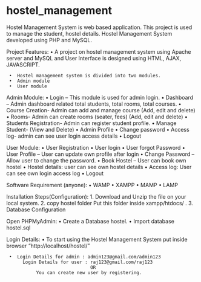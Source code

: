 # hostel_management

Hostel Management System is web based application. This project is used to manage the student, hostel details. Hostel Management System developed using PHP and MySQL.

Project Features:
     •	A project on hostel management system using Apache server and MySQL and User Interface is designed using HTML, AJAX, JAVASCRIPT. 

     •	Hostel management system is divided into two modules.
     •	Admin module
     •	User module

Admin Module:
     •	Login – This module is used for admin login.
     •	Dashboard – Admin dashboard related total students, total rooms, total courses.
     •	Course Creation- Admin can add and manage course (Add, edit and delete)
     •	Rooms- Admin can create rooms (seater, fees) (Add, edit and delete)
     •	Students Registration- Admin can register student profile.
     •	Manage Student- (View and Delete)
     •	Admin Profile
     •	Change password
     •	Access log- admin can see user login access details
     •	Logout
     
User Module:
     •	User Registration
     •	User login
     •	User forgot Password
     •	User Profile – User can update own profile after login
     •	Change Password – Allow user to change the password.
     •	Book Hostel – User can book own hostel
     •	Hostel details: user can see own hostel details
     •	Access log: User can see own login access log
     •	Logout

Software Requirement (anyone):
     •	WAMP
     •	XAMPP
     •	MAMP
     •	LAMP

Installation Steps(Configuration):
     1. Download and Unzip the file on your local system.
     2. copy hostel folder Put this folder inside xampp/htdocs/ .
     3. Database Configuration
     
Open PHPMyAdmin:
     •	Create a Database hostel.
     •	Import database hostel.sql
     
Login Details:
     •	To start using the Hostel Management System put inside browser “http://localhost/hostel/”

     •	Login Details for admin : admin123@gmail.com/admin123
          Login Details for user : raj123@gmail.com/raj123 
                                   OR 
               You can create new user by registering.






